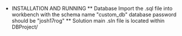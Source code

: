 * INSTALLATION AND RUNNING
** Database
Import the .sql file into workbench with the schema name "custom_db"
database password should be "josh17rog"
** Solution
main .sln file is located within DBProject/



